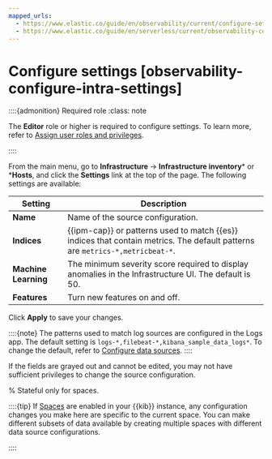 ```yaml
---
mapped_urls:
  - https://www.elastic.co/guide/en/observability/current/configure-settings.html
  - https://www.elastic.co/guide/en/serverless/current/observability-configure-intra-settings.html
---
```


# Configure settings [observability-configure-intra-settings]

::::{admonition} Required role
:class: note

The **Editor** role or higher is required to configure settings. To learn more, refer to [Assign user roles and privileges](../../../deploy-manage/users-roles/cloud-organization/user-roles.md#general-assign-user-roles).

::::


From the main menu, go to **Infrastructure** → **Infrastructure inventory*** or ***Hosts**, and click the **Settings** link at the top of the page. The following settings are available:

| Setting | Description |
| --- | --- |
| **Name** | Name of the source configuration. |
| **Indices** | {{ipm-cap}} or patterns used to match {{es}} indices that contain metrics. The default patterns are `metrics-*,metricbeat-*`. |
| **Machine Learning** | The minimum severity score required to display anomalies in the Infrastructure UI. The default is 50. |
| **Features** | Turn new features on and off. |

Click **Apply** to save your changes.

::::{note}
The patterns used to match log sources are configured in the Logs app. The default setting is `logs-*,filebeat-*,kibana_sample_data_logs*`. To change the default, refer to [Configure data sources](../../../solutions/observability/logs/configure-data-sources.md).
::::


If the fields are grayed out and cannot be edited, you may not have sufficient privileges to change the source configuration.

% Stateful only for spaces.

::::{tip}
If [Spaces](../../../deploy-manage/manage-spaces.md) are enabled in your {{kib}} instance, any configuration changes you make here are specific to the current space. You can make different subsets of data available by creating multiple spaces with different data source configurations.

::::